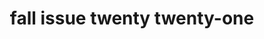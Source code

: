 ---
title: fall issue twenty twenty-one
meta: fall 2021
link: https://issuu.com/rhhspyglass/docs/fall_issue_2021_compressed
img: images/2021-fall/IMG_2415.JPG
alt: fall 2021
color: "#696d61"
issue: true
---